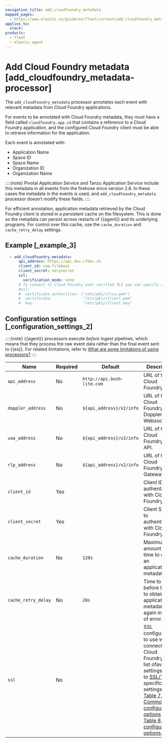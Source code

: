 ```yaml
---
navigation_title: add_cloudfoundry_metadata
mapped_pages:
  - https://www.elastic.co/guide/en/fleet/current/add_cloudfoundry_metadata-processor.html
applies_to:
  stack:
products:
  - fleet
  - elastic-agent
---
```


# Add Cloud Foundry metadata [add_cloudfoundry_metadata-processor]


The `add_cloudfoundry_metadata` processor annotates each event with relevant metadata from Cloud Foundry applications.

For events to be annotated with Cloud Foundry metadata, they must have a field called `cloudfoundry.app.id` that contains a reference to a Cloud Foundry application, and the configured Cloud Foundry client must be able to retrieve information for the application.

Each event is annotated with:

* Application Name
* Space ID
* Space Name
* Organization ID
* Organization Name

::::{note}
Pivotal Application Service and Tanzu Application Service include this metadata in all events from the firehose since version 2.8. In these cases the metadata in the events is used, and `add_cloudfoundry_metadata` processor doesn’t modify these fields.
::::


For efficient annotation, application metadata retrieved by the Cloud Foundry client is stored in a persistent cache on the filesystem. This is done so the metadata can persist across restarts of {{agent}} and its underlying programs. For control over this cache, use the `cache_duration` and `cache_retry_delay` settings.


## Example [_example_3]

```yaml
  - add_cloudfoundry_metadata:
      api_address: https://api.dev.cfdev.sh
      client_id: uaa-filebeat
      client_secret: verysecret
      ssl:
        verification_mode: none
      # To connect to Cloud Foundry over verified TLS you can specify a client and CA certificate.
      #ssl:
      #  certificate_authorities: ["/etc/pki/cf/ca.pem"]
      #  certificate:              "/etc/pki/cf/cert.pem"
      #  key:                      "/etc/pki/cf/cert.key"
```


## Configuration settings [_configuration_settings_2]

::::{note}
{{agent}} processors execute *before* ingest pipelines, which means that they process the raw event data rather than the final event sent to {{es}}. For related limitations, refer to [What are some limitations of using processors?](/reference/fleet/agent-processors.md#limitations)
::::


| Name | Required | Default | Description |
| --- | --- | --- | --- |
| `api_address` | No | `http://api.bosh-lite.com` | URL of the Cloud Foundry API. |
| `doppler_address` | No | `${api_address}/v2/info` | URL of the Cloud Foundry Doppler Websocket. |
| `uaa_address` | No | `${api_address}/v2/info` | URL of the Cloud Foundry UAA API. |
| `rlp_address` | No | `${api_address}/v2/info` | URL of the Cloud Foundry RLP Gateway. |
| `client_id` | Yes |  | Client ID to authenticate with Cloud Foundry. |
| `client_secret` | Yes |  | Client Secret to authenticate with Cloud Foundry. |
| `cache_duration` | No | `120s` | Maximum amount of time to cache an application’s metadata. |
| `cache_retry_delay` | No | `20s` | Time to wait before trying to obtain an application’s metadata again in case of error. |
| `ssl` | No |  | SSL configuration to use when connecting to Cloud Foundry. For a list ofavailable settings, refer to [SSL/TLS](/reference/fleet/elastic-agent-ssl-configuration.md), specificallythe settings under [Table 7, Common configuration options](/reference/fleet/elastic-agent-ssl-configuration.md#common-ssl-options) and [Table 8, Client configuration options](/reference/fleet/elastic-agent-ssl-configuration.md#client-ssl-options). |

